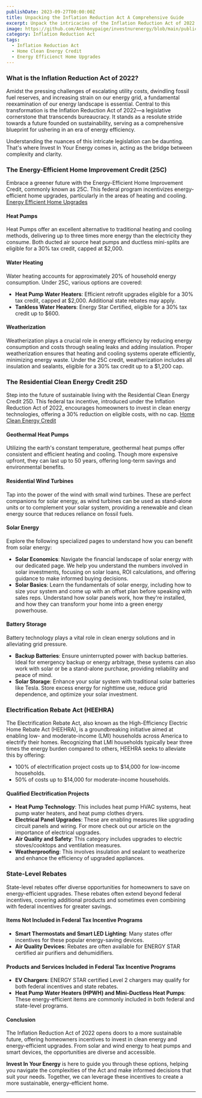 ```yaml
---
publishDate: 2023-09-27T00:00:00Z
title: Unpacking the Inflation Reduction Act A Comprehensive Guide
excerpt: Unpack the intricacies of the Inflation Reduction Act of 2022 with our comprehensive guide. Get insights into the key components and understand how it aims to reshape the energy landscape for homeowners.
image: https://github.com/Anthonypaige/investnurenergy/blob/main/public/images/cover-art/IIYE-1-cover-art.png?raw=true
category: Inflation Reduction Act
tags:
  - Inflation Reduction Act
  - Home Clean Energy Credit
  - Energy Efficienct Home Upgrades
---
```


### **What is the Inflation Reduction Act of 2022?**

Amidst the pressing challenges of escalating utility costs, dwindling fossil fuel reserves, and increasing strain on our energy grid, a fundamental reexamination of our energy landscape is essential. Central to this transformation is the Inflation Reduction Act of 2022—a legislative cornerstone that transcends bureaucracy. It stands as a resolute stride towards a future founded on sustainability, serving as a comprehensive blueprint for ushering in an era of energy efficiency.

Understanding the nuances of this intricate legislation can be daunting. That's where Invest In Your Energy comes in, acting as the bridge between complexity and clarity.

### **The Energy-Efficient Home Improvement Credit (25C)**

Embrace a greener future with the Energy-Efficient Home Improvement Credit, commonly known as 25C. This federal program incentivizes energy-efficient home upgrades, particularly in the areas of heating and cooling. [Energy Efficient Home Upgrades](investinyourenergy.com/energy-efficient-home-upgrades)

#### **Heat Pumps**

Heat Pumps offer an excellent alternative to traditional heating and cooling methods, delivering up to three times more energy than the electricity they consume. Both ducted air source heat pumps and ductless mini-splits are eligible for a 30% tax credit, capped at $2,000.

#### **Water Heating**

Water heating accounts for approximately 20% of household energy consumption. Under 25C, various options are covered:

- **Heat Pump Water Heaters**: Efficient retrofit upgrades eligible for a 30% tax credit, capped at $2,000. Additional state rebates may apply.
- **Tankless Water Heaters**: Energy Star Certified, eligible for a 30% tax credit up to $600.

#### **Weatherization**

Weatherization plays a crucial role in energy efficiency by reducing energy consumption and costs through sealing leaks and adding insulation. Proper weatherization ensures that heating and cooling systems operate efficiently, minimizing energy waste. Under the 25C credit, weatherization includes all insulation and sealants, eligible for a 30% tax credit up to a $1,200 cap.

### **The Residential Clean Energy Credit 25D**

Step into the future of sustainable living with the Residential Clean Energy Credit 25D. This federal tax incentive, introduced under the Inflation Reduction Act of 2022, encourages homeowners to invest in clean energy technologies, offering a 30% reduction on eligible costs, with no cap. [Home Clean Energy Credit](investinyourenergy.com/home-clean-energy-credit)

#### **Geothermal Heat Pumps**

Utilizing the earth's constant temperature, geothermal heat pumps offer consistent and efficient heating and cooling. Though more expensive upfront, they can last up to 50 years, offering long-term savings and environmental benefits.

#### **Residential Wind Turbines**

Tap into the power of the wind with small wind turbines. These are perfect companions for solar energy, as wind turbines can be used as stand-alone units or to complement your solar system, providing a renewable and clean energy source that reduces reliance on fossil fuels.

#### **Solar Energy**

Explore the following specialized pages to understand how you can benefit from solar energy:

- **Solar Economics**: Navigate the financial landscape of solar energy with our dedicated page. We help you understand the numbers involved in solar investments, focusing on solar loans, ROI calculations, and offering guidance to make informed buying decisions.
- **Solar Basics**: Learn the fundamentals of solar energy, including how to size your system and come up with an offset plan before speaking with sales reps. Understand how solar panels work, how they're installed, and how they can transform your home into a green energy powerhouse.

#### **Battery Storage**

Battery technology plays a vital role in clean energy solutions and in alleviating grid pressure.

- **Backup Batteries**: Ensure uninterrupted power with backup batteries. Ideal for emergency backup or energy arbitrage, these systems can also work with solar or be a stand-alone purchase, providing reliability and peace of mind.
- **Solar Storage**: Enhance your solar system with traditional solar batteries like Tesla. Store excess energy for nighttime use, reduce grid dependence, and optimize your solar investment.

### **Electrification Rebate Act (HEEHRA)**

The Electrification Rebate Act, also known as the High-Efficiency Electric Home Rebate Act (HEEHRA), is a groundbreaking initiative aimed at enabling low- and moderate-income (LMI) households across America to electrify their homes. Recognizing that LMI households typically bear three times the energy burden compared to others, HEEHRA seeks to alleviate this by offering:

- 100% of electrification project costs up to $14,000 for low-income households.
- 50% of costs up to $14,000 for moderate-income households.

#### **Qualified Electrification Projects**

- **Heat Pump Technology**: This includes heat pump HVAC systems, heat pump water heaters, and heat pump clothes dryers.
- **Electrical Panel Upgrades**: These are enabling measures like upgrading circuit panels and wiring. For more check out our article on the importance of electrical upgrades.
- **Air Quality and Safety**: This category includes upgrades to electric stoves/cooktops and ventilation measures.
- **Weatherproofing**: This involves insulation and sealant to weatherize and enhance the efficiency of upgraded appliances.

### **State-Level Rebates**

State-level rebates offer diverse opportunities for homeowners to save on energy-efficient upgrades. These rebates often extend beyond federal incentives, covering additional products and sometimes even combining with federal incentives for greater savings.

#### **Items Not Included in Federal Tax Incentive Programs**

- **Smart Thermostats and Smart LED Lighting**: Many states offer incentives for these popular energy-saving devices.
- **Air Quality Devices**: Rebates are often available for ENERGY STAR certified air purifiers and dehumidifiers.

#### **Products and Services Included in Federal Tax Incentive Programs**

- **EV Chargers**: ENERGY STAR certified Level 2 chargers may qualify for both federal incentives and state rebates.
- **Heat Pump Water Heaters (HPWH) and Mini-Ductless Heat Pumps**: These energy-efficient items are commonly included in both federal and state-level programs.

#### **Conclusion**

The Inflation Reduction Act of 2022 opens doors to a more sustainable future, offering homeowners incentives to invest in clean energy and energy-efficient upgrades. From solar and wind energy to heat pumps and smart devices, the opportunities are diverse and accessible.

**Invest In Your Energy** is here to guide you through these options, helping you navigate the complexities of the Act and make informed decisions that suit your needs. Together, we can leverage these incentives to create a more sustainable, energy-efficient home.

---
